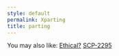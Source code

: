 ```yaml
---
style: default
permalink: Xparting
title: parting
---
```

You may also like:
[Ethical?](http://scp-wiki.net/ethical)
[SCP-2295](http://scp-wiki.net/scp-2295)